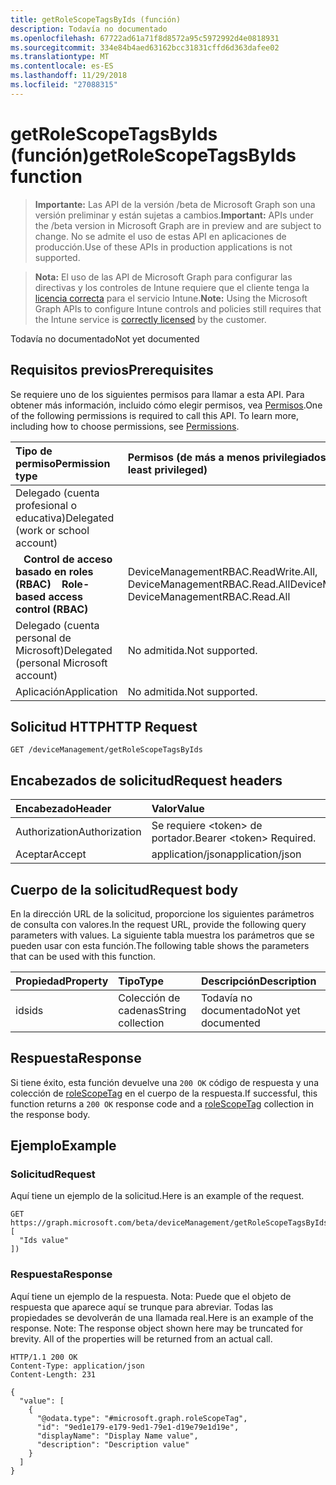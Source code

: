 ```yaml
---
title: getRoleScopeTagsByIds (función)
description: Todavía no documentado
ms.openlocfilehash: 67722ad61a71f8d8572a95c5972992d4e0818931
ms.sourcegitcommit: 334e84b4aed63162bcc31831cffd6d363dafee02
ms.translationtype: MT
ms.contentlocale: es-ES
ms.lasthandoff: 11/29/2018
ms.locfileid: "27088315"
---
```

# <a name="getrolescopetagsbyids-function"></a><span data-ttu-id="a8abb-103">getRoleScopeTagsByIds (función)</span><span class="sxs-lookup"><span data-stu-id="a8abb-103">getRoleScopeTagsByIds function</span></span>

> <span data-ttu-id="a8abb-104">**Importante:** Las API de la versión /beta de Microsoft Graph son una versión preliminar y están sujetas a cambios.</span><span class="sxs-lookup"><span data-stu-id="a8abb-104">**Important:** APIs under the /beta version in Microsoft Graph are in preview and are subject to change.</span></span> <span data-ttu-id="a8abb-105">No se admite el uso de estas API en aplicaciones de producción.</span><span class="sxs-lookup"><span data-stu-id="a8abb-105">Use of these APIs in production applications is not supported.</span></span>

> <span data-ttu-id="a8abb-106">**Nota:** El uso de las API de Microsoft Graph para configurar las directivas y los controles de Intune requiere que el cliente tenga la [licencia correcta](https://go.microsoft.com/fwlink/?linkid=839381) para el servicio Intune.</span><span class="sxs-lookup"><span data-stu-id="a8abb-106">**Note:** Using the Microsoft Graph APIs to configure Intune controls and policies still requires that the Intune service is [correctly licensed](https://go.microsoft.com/fwlink/?linkid=839381) by the customer.</span></span>

<span data-ttu-id="a8abb-107">Todavía no documentado</span><span class="sxs-lookup"><span data-stu-id="a8abb-107">Not yet documented</span></span>
## <a name="prerequisites"></a><span data-ttu-id="a8abb-108">Requisitos previos</span><span class="sxs-lookup"><span data-stu-id="a8abb-108">Prerequisites</span></span>
<span data-ttu-id="a8abb-p102">Se requiere uno de los siguientes permisos para llamar a esta API. Para obtener más información, incluido cómo elegir permisos, vea [Permisos](/graph/permissions-reference).</span><span class="sxs-lookup"><span data-stu-id="a8abb-p102">One of the following permissions is required to call this API. To learn more, including how to choose permissions, see [Permissions](/graph/permissions-reference).</span></span>

|<span data-ttu-id="a8abb-111">Tipo de permiso</span><span class="sxs-lookup"><span data-stu-id="a8abb-111">Permission type</span></span>|<span data-ttu-id="a8abb-112">Permisos (de más a menos privilegiados)</span><span class="sxs-lookup"><span data-stu-id="a8abb-112">Permissions (from most to least privileged)</span></span>|
|:---|:---|
|<span data-ttu-id="a8abb-113">Delegado (cuenta profesional o educativa)</span><span class="sxs-lookup"><span data-stu-id="a8abb-113">Delegated (work or school account)</span></span>||
| <span data-ttu-id="a8abb-114">&nbsp;&nbsp; **Control de acceso basado en roles (RBAC)**</span><span class="sxs-lookup"><span data-stu-id="a8abb-114">&nbsp; &nbsp; **Role-based access control (RBAC)**</span></span> | <span data-ttu-id="a8abb-115">DeviceManagementRBAC.ReadWrite.All, DeviceManagementRBAC.Read.All</span><span class="sxs-lookup"><span data-stu-id="a8abb-115">DeviceManagementRBAC.ReadWrite.All, DeviceManagementRBAC.Read.All</span></span>|
|<span data-ttu-id="a8abb-116">Delegado (cuenta personal de Microsoft)</span><span class="sxs-lookup"><span data-stu-id="a8abb-116">Delegated (personal Microsoft account)</span></span>|<span data-ttu-id="a8abb-117">No admitida.</span><span class="sxs-lookup"><span data-stu-id="a8abb-117">Not supported.</span></span>|
|<span data-ttu-id="a8abb-118">Aplicación</span><span class="sxs-lookup"><span data-stu-id="a8abb-118">Application</span></span>|<span data-ttu-id="a8abb-119">No admitida.</span><span class="sxs-lookup"><span data-stu-id="a8abb-119">Not supported.</span></span>|

## <a name="http-request"></a><span data-ttu-id="a8abb-120">Solicitud HTTP</span><span class="sxs-lookup"><span data-stu-id="a8abb-120">HTTP Request</span></span>
<!-- {
  "blockType": "ignored"
}
-->
``` http
GET /deviceManagement/getRoleScopeTagsByIds
```

## <a name="request-headers"></a><span data-ttu-id="a8abb-121">Encabezados de solicitud</span><span class="sxs-lookup"><span data-stu-id="a8abb-121">Request headers</span></span>
|<span data-ttu-id="a8abb-122">Encabezado</span><span class="sxs-lookup"><span data-stu-id="a8abb-122">Header</span></span>|<span data-ttu-id="a8abb-123">Valor</span><span class="sxs-lookup"><span data-stu-id="a8abb-123">Value</span></span>|
|:---|:---|
|<span data-ttu-id="a8abb-124">Authorization</span><span class="sxs-lookup"><span data-stu-id="a8abb-124">Authorization</span></span>|<span data-ttu-id="a8abb-125">Se requiere &lt;token&gt; de portador.</span><span class="sxs-lookup"><span data-stu-id="a8abb-125">Bearer &lt;token&gt; Required.</span></span>|
|<span data-ttu-id="a8abb-126">Aceptar</span><span class="sxs-lookup"><span data-stu-id="a8abb-126">Accept</span></span>|<span data-ttu-id="a8abb-127">application/json</span><span class="sxs-lookup"><span data-stu-id="a8abb-127">application/json</span></span>|

## <a name="request-body"></a><span data-ttu-id="a8abb-128">Cuerpo de la solicitud</span><span class="sxs-lookup"><span data-stu-id="a8abb-128">Request body</span></span>
<span data-ttu-id="a8abb-129">En la dirección URL de la solicitud, proporcione los siguientes parámetros de consulta con valores.</span><span class="sxs-lookup"><span data-stu-id="a8abb-129">In the request URL, provide the following query parameters with values.</span></span>
<span data-ttu-id="a8abb-130">La siguiente tabla muestra los parámetros que se pueden usar con esta función.</span><span class="sxs-lookup"><span data-stu-id="a8abb-130">The following table shows the parameters that can be used with this function.</span></span>

|<span data-ttu-id="a8abb-131">Propiedad</span><span class="sxs-lookup"><span data-stu-id="a8abb-131">Property</span></span>|<span data-ttu-id="a8abb-132">Tipo</span><span class="sxs-lookup"><span data-stu-id="a8abb-132">Type</span></span>|<span data-ttu-id="a8abb-133">Descripción</span><span class="sxs-lookup"><span data-stu-id="a8abb-133">Description</span></span>|
|:---|:---|:---|
|<span data-ttu-id="a8abb-134">ids</span><span class="sxs-lookup"><span data-stu-id="a8abb-134">ids</span></span>|<span data-ttu-id="a8abb-135">Colección de cadenas</span><span class="sxs-lookup"><span data-stu-id="a8abb-135">String collection</span></span>|<span data-ttu-id="a8abb-136">Todavía no documentado</span><span class="sxs-lookup"><span data-stu-id="a8abb-136">Not yet documented</span></span>|



## <a name="response"></a><span data-ttu-id="a8abb-137">Respuesta</span><span class="sxs-lookup"><span data-stu-id="a8abb-137">Response</span></span>
<span data-ttu-id="a8abb-138">Si tiene éxito, esta función devuelve una `200 OK` código de respuesta y una colección de [roleScopeTag](../resources/intune-rbac-rolescopetag.md) en el cuerpo de la respuesta.</span><span class="sxs-lookup"><span data-stu-id="a8abb-138">If successful, this function returns a `200 OK` response code and a [roleScopeTag](../resources/intune-rbac-rolescopetag.md) collection in the response body.</span></span>

## <a name="example"></a><span data-ttu-id="a8abb-139">Ejemplo</span><span class="sxs-lookup"><span data-stu-id="a8abb-139">Example</span></span>
### <a name="request"></a><span data-ttu-id="a8abb-140">Solicitud</span><span class="sxs-lookup"><span data-stu-id="a8abb-140">Request</span></span>
<span data-ttu-id="a8abb-141">Aquí tiene un ejemplo de la solicitud.</span><span class="sxs-lookup"><span data-stu-id="a8abb-141">Here is an example of the request.</span></span>
``` http
GET https://graph.microsoft.com/beta/deviceManagement/getRoleScopeTagsByIds(ids=[
  "Ids value"
])
```

### <a name="response"></a><span data-ttu-id="a8abb-142">Respuesta</span><span class="sxs-lookup"><span data-stu-id="a8abb-142">Response</span></span>
<span data-ttu-id="a8abb-p104">Aquí tiene un ejemplo de la respuesta. Nota: Puede que el objeto de respuesta que aparece aquí se trunque para abreviar. Todas las propiedades se devolverán de una llamada real.</span><span class="sxs-lookup"><span data-stu-id="a8abb-p104">Here is an example of the response. Note: The response object shown here may be truncated for brevity. All of the properties will be returned from an actual call.</span></span>
``` http
HTTP/1.1 200 OK
Content-Type: application/json
Content-Length: 231

{
  "value": [
    {
      "@odata.type": "#microsoft.graph.roleScopeTag",
      "id": "9ed1e179-e179-9ed1-79e1-d19e79e1d19e",
      "displayName": "Display Name value",
      "description": "Description value"
    }
  ]
}
```



